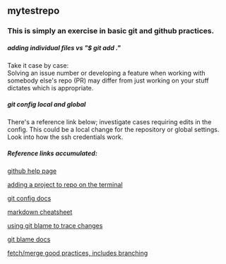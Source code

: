 ## mytestrepo
### This is simply an exercise in basic git and github practices.

##### *adding individual files vs "$ git add ."*
  Take it case by case:  
  Solving an issue number or developing a feature when working with somebody
  else's repo (PR) may differ from just working on your stuff dictates which is
  appropriate.

##### *git config local and global*  

  There's a reference link below; investigate cases requiring edits in the config.
  This could be a local change for the repository or global settings.
  Look into how the ssh credentials work.

##### Reference links accumulated:

[github help page](https://help.github.com/ "Github Help")   

[adding a project to repo on the terminal](https://help.github.com/articles/adding-an-existing-project-to-github-using-the-command-line/ "adding-an-existing-project-to-github-using-the-command-line")

[git config docs](https://git-scm.com/docs/git-config "git-config")

[markdown cheatsheet][1]

[using git blame to trace changes](https://help.github.com/articles/using-git-blame-to-trace-changes-in-a-file/ )

[git blame docs](https://git-scm.com/docs/git-blame)

[fetch/merge good practices, includes branching](http://longair.net/blog/2009/04/16/git-fetch-and-merge/)

[1]: https://github.com/adam-p/markdown-here/wiki/Markdown-Cheatsheet
